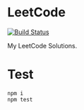 # LeetCode

[![Build Status](https://travis-ci.org/xcatliu/leetcode.svg?branch=master)](https://travis-ci.org/xcatliu/leetcode)

My LeetCode Solutions.

# Test

```
npm i
npm test
```
